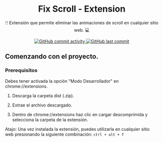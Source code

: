 <div align="center">
  <h1>Fix Scroll - Extension</h1>
  <p>
    🖱️ Extensión que permite eliminar las animaciones de scroll en cualquier sitio web. 💻
   </p>

<!-- Badges -->
<p>
  <a href="https://github.com/dalessandro07/fix_scroll/commits">
    <img alt="GitHub commit activity" src="https://img.shields.io/github/commit-activity/y/dalessandro07/fix_scroll?style=flat-square">
  </a>
  <a href="https://github.com/dalessandro07/fix_scroll/commits">
    <img alt="GitHub last commit" src="https://img.shields.io/github/last-commit/dalessandro07/fix_scroll?style=flat-square" /> 
  </a>
</p>
</div>

<!-- Getting Started -->

## Comenzando con el proyecto.

<!-- Prerequisites -->

### Prerequisitos

Debes tener activada la opción "Modo Desarrollador" en chrome://extensions.

1. Descarga la carpeta dist (.zip).

2. Extrae el archivo descargado.

3. Dentro de chrome://extensions haz clic en cargar descomprimida y selecciona la carpeta de la extensión.

Atajo: Una vez instalada la extensión, puedes utilizarla en cualquier sitio web presionando la siguiente combinación: ```ctrl + alt + f```

